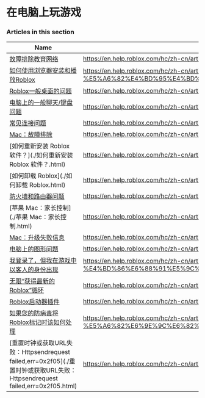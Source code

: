 # 在电脑上玩游戏   
### Articles in this section
Name|URL
-|-
[故障排除教育网络](./故障排除教育网络.html) |https://en.help.roblox.com/hc/zh-cn/articles/115005744663-%E6%95%85%E9%9A%9C%E6%8E%92%E9%99%A4%E6%95%99%E8%82%B2%E7%BD%91%E7%BB%9C
[如何使用浏览器安装和播放Roblox](./如何使用浏览器安装和播放Roblox.html) |https://en.help.roblox.com/hc/zh-cn/articles/204473560-%E5%A6%82%E4%BD%95%E4%BD%BF%E7%94%A8%E6%B5%8F%E8%A7%88%E5%99%A8%E5%AE%89%E8%A3%85%E5%92%8C%E6%92%AD%E6%94%BERoblox
[Roblox一般桌面的问题](./Roblox一般桌面的问题.html) |https://en.help.roblox.com/hc/zh-cn/articles/203312870-Roblox%E4%B8%80%E8%88%AC%E6%A1%8C%E9%9D%A2%E7%9A%84%E9%97%AE%E9%A2%98
[电脑上的一般聊天/键盘问题](./电脑上的一般聊天-键盘问题.html) |https://en.help.roblox.com/hc/zh-cn/articles/203313040-%E7%94%B5%E8%84%91%E4%B8%8A%E7%9A%84%E4%B8%80%E8%88%AC%E8%81%8A%E5%A4%A9-%E9%94%AE%E7%9B%98%E9%97%AE%E9%A2%98
[常见连接问题](./常见连接问题.html) |https://en.help.roblox.com/hc/zh-cn/articles/203312880-%E5%B8%B8%E8%A7%81%E8%BF%9E%E6%8E%A5%E9%97%AE%E9%A2%98
[Mac：故障排除](./Mac：故障排除.html) |https://en.help.roblox.com/hc/zh-cn/articles/203312990-Mac-%E6%95%85%E9%9A%9C%E6%8E%92%E9%99%A4
[如何重新安装 Roblox 软件？](./如何重新安装 Roblox 软件？.html) |https://en.help.roblox.com/hc/zh-cn/articles/203312910-%E5%A6%82%E4%BD%95%E9%87%8D%E6%96%B0%E5%AE%89%E8%A3%85-Roblox-%E8%BD%AF%E4%BB%B6-
[如何卸载 Roblox](./如何卸载 Roblox.html) |https://en.help.roblox.com/hc/zh-cn/articles/203312980-%E5%A6%82%E4%BD%95%E5%8D%B8%E8%BD%BD-Roblox
[防火墙和路由器问题](./防火墙和路由器问题.html) |https://en.help.roblox.com/hc/zh-cn/articles/203312840-%E9%98%B2%E7%81%AB%E5%A2%99%E5%92%8C%E8%B7%AF%E7%94%B1%E5%99%A8%E9%97%AE%E9%A2%98
[苹果 Mac：家长控制](./苹果 Mac：家长控制.html) |https://en.help.roblox.com/hc/zh-cn/articles/203313010-%E8%8B%B9%E6%9E%9C-Mac-%E5%AE%B6%E9%95%BF%E6%8E%A7%E5%88%B6
[Mac：升级失败信息](./Mac：升级失败信息.html) |https://en.help.roblox.com/hc/zh-cn/articles/203313000-Mac-%E5%8D%87%E7%BA%A7%E5%A4%B1%E8%B4%A5%E4%BF%A1%E6%81%AF
[电脑上的图形问题](./电脑上的图形问题.html) |https://en.help.roblox.com/hc/zh-cn/articles/203312790-%E7%94%B5%E8%84%91%E4%B8%8A%E7%9A%84%E5%9B%BE%E5%BD%A2%E9%97%AE%E9%A2%98
[我登录了，但我在游戏中以客人的身份出现](./我登录了，但我在游戏中以客人的身份出现.html) |https://en.help.roblox.com/hc/zh-cn/articles/205211416-%E6%88%91%E7%99%BB%E5%BD%95%E4%BA%86-%E4%BD%86%E6%88%91%E5%9C%A8%E6%B8%B8%E6%88%8F%E4%B8%AD%E4%BB%A5%E5%AE%A2%E4%BA%BA%E7%9A%84%E8%BA%AB%E4%BB%BD%E5%87%BA%E7%8E%B0
[无限“获得最新的Roblox”循环](./无限“获得最新的Roblox”循环.html) |https://en.help.roblox.com/hc/zh-cn/articles/203312940-%E6%97%A0%E9%99%90-%E8%8E%B7%E5%BE%97%E6%9C%80%E6%96%B0%E7%9A%84Roblox-%E5%BE%AA%E7%8E%AF
[Roblox启动器插件](./Roblox启动器插件.html) |https://en.help.roblox.com/hc/zh-cn/articles/203313020-Roblox%E5%90%AF%E5%8A%A8%E5%99%A8%E6%8F%92%E4%BB%B6
[如果您的防病毒将Roblox标记时该如何处理](./如果您的防病毒将Roblox标记时该如何处理.html) |https://en.help.roblox.com/hc/zh-cn/articles/203313030-%E5%A6%82%E6%9E%9C%E6%82%A8%E7%9A%84%E9%98%B2%E7%97%85%E6%AF%92%E5%B0%86Roblox%E6%A0%87%E8%AE%B0%E6%97%B6%E8%AF%A5%E5%A6%82%E4%BD%95%E5%A4%84%E7%90%86
[重置时钟或获取URL失败：Httpsendrequest failed,err=0x2f05](./重置时钟或获取URL失败：Httpsendrequest failed,err=0x2f05.html) |https://en.help.roblox.com/hc/zh-cn/articles/203312830-%E9%87%8D%E7%BD%AE%E6%97%B6%E9%92%9F%E6%88%96%E8%8E%B7%E5%8F%96URL%E5%A4%B1%E8%B4%A5-Httpsendrequest-failed-err-0x2f05